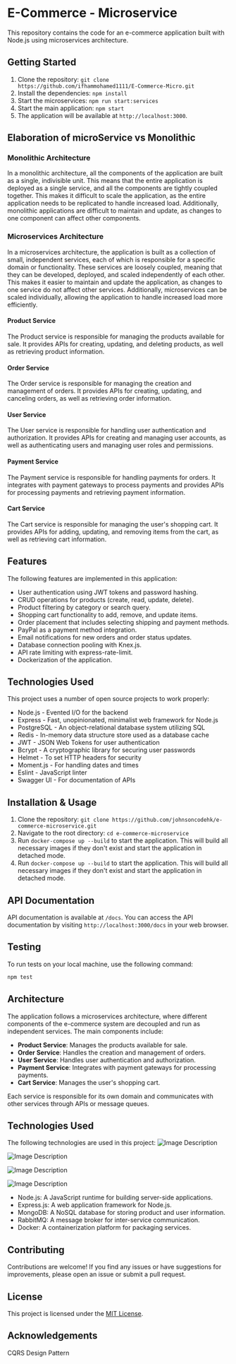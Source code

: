 # E-Commerce - Microservice

This repository contains the code for an e-commerce application built with Node.js using microservices architecture.

## Getting Started

1. Clone the repository: `git clone https://github.com/ifhammohamed1111/E-Commerce-Micro.git`
2. Install the dependencies: `npm install`
3. Start the microservices: `npm run start:services`
4. Start the main application: `npm start`
5. The application will be available at `http://localhost:3000`.

## Elaboration of microService vs Monolithic

### Monolithic Architecture

In a monolithic architecture, all the components of the application are built as a single, indivisible unit. This means that the entire application is deployed as a single service, and all the components are tightly coupled together. This makes it difficult to scale the application, as the entire application needs to be replicated to handle increased load. Additionally, monolithic applications are difficult to maintain and update, as changes to one component can affect other components.

### Microservices Architecture

In a microservices architecture, the application is built as a collection of small, independent services, each of which is responsible for a specific domain or functionality. These services are loosely coupled, meaning that they can be developed, deployed, and scaled independently of each other. This makes it easier to maintain and update the application, as changes to one service do not affect other services. Additionally, microservices can be scaled individually, allowing the application to handle increased load more efficiently.

#### **Product Service**

The Product service is responsible for managing the products available for sale. It provides APIs for creating, updating, and deleting products, as well as retrieving product information.

#### **Order Service**

The Order service is responsible for managing the creation and management of orders. It provides APIs for creating, updating, and canceling orders, as well as retrieving order information.

#### **User Service**

The User service is responsible for handling user authentication and authorization. It provides APIs for creating and managing user accounts, as well as authenticating users and managing user roles and permissions.

#### **Payment Service**

The Payment service is responsible for handling payments for orders. It integrates with payment gateways to process payments and provides APIs for processing payments and retrieving payment information.

#### **Cart Service**

The Cart service is responsible for managing the user's shopping cart. It provides APIs for adding, updating, and removing items from the cart, as well as retrieving cart information.

## Features

The following features are implemented in this application:

- User authentication using JWT tokens and password hashing.
- CRUD operations for products (create, read, update, delete).
- Product filtering by category or search query.
- Shopping cart functionality to add, remove, and update items.
- Order placement that includes selecting shipping and payment methods.
- PayPal as a payment method integration.
- Email notifications for new orders and order status updates.
- Database connection pooling with Knex.js.
- API rate limiting with express-rate-limit.
- Dockerization of the application.

## Technologies Used

This project uses a number of open source projects to work properly:

- Node.js - Evented I/O for the backend
- Express - Fast, unopinionated, minimalist web framework for Node.js
- PostgreSQL - An object-relational database system utilizing SQL
- Redis - In-memory data structure store used as a database cache
- JWT - JSON Web Tokens for user authentication
- Bcrypt - A cryptographic library for securing user passwords
- Helmet - To set HTTP headers for security
- Moment.js - For handling dates and times
- Eslint - JavaScript linter
- Swagger UI - For documentation of APIs

## Installation & Usage

1. Clone the repository: `git clone https://github.com/johnsoncodehk/e-commerce-microservice.git`
2. Navigate to the root directory: `cd e-commerce-microservice`
3. Run `docker-compose up --build` to start the application. This will build all necessary images if they don't exist and start the application in detached mode.
3. Run `docker-compose up --build` to start the application. This will build all necessary images if they don't exist and start the application in detached mode.

## API Documentation

API documentation is available at `/docs`. You can access the API documentation by visiting `http://localhost:3000/docs` in your web browser.

## Testing

To run tests on your local machine, use the following command:

```bash
npm test
```

## Architecture

The application follows a microservices architecture, where different components of the e-commerce system are decoupled and run as independent services. The main components include:

- **Product Service**: Manages the products available for sale.
- **Order Service**: Handles the creation and management of orders.
- **User Service**: Handles user authentication and authorization.
- **Payment Service**: Integrates with payment gateways for processing payments.
- **Cart Service**: Manages the user's shopping cart.

Each service is responsible for its own domain and communicates with other services through APIs or message queues.

## Technologies Used

The following technologies are used in this project:
![Image Description](./assets/monolithic.png)


![Image Description](./assets/micro%20servise.png)


![Image Description](./assets/complicated%20design.png)


![Image Description](./assets/easy%20design.png)

- Node.js: A JavaScript runtime for building server-side applications.
- Express.js: A web application framework for Node.js.
- MongoDB: A NoSQL database for storing product and user information.
- RabbitMQ: A message broker for inter-service communication.
- Docker: A containerization platform for packaging services.

## Contributing

Contributions are welcome! If you find any issues or have suggestions for improvements, please open an issue or submit a pull request.

## License

This project is licensed under the [MIT License](LICENSE).

## Acknowledgements

CQRS Design Pattern
